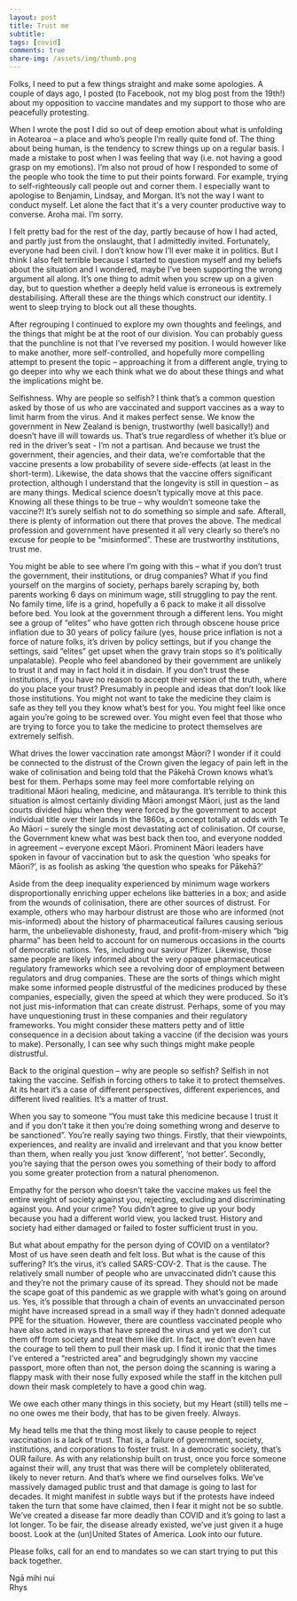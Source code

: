 ```yaml
---
layout: post
title: Trust me
subtitle: 
tags: [covid]
comments: true
share-img: /assets/img/thumb.png
---
```

Folks, I need to put a few things straight and make some apologies. A couple of days ago, I posted (to Facebook, not my blog post from the 19th!) about my opposition to vaccine mandates and my support to those who are peacefully protesting. 

When I wrote the post I did so out of deep emotion about what is unfolding in Aotearoa – a place and who’s people I’m really quite fond of. The thing about being human, is the tendency to screw things up on a regular basis. I made a mistake to post when I was feeling that way (i.e. not having a good grasp on my emotions). I’m also not proud of how I responded to some of the people who took the time to put their points forward. For example, trying to self-righteously call people out and corner them. I especially want to apologise to Benjamin, Lindsay, and Morgan. It’s not the way I want to conduct myself. Let alone the fact that it's a very counter productive way to converse. Aroha mai. I’m sorry.  

I felt pretty bad for the rest of the day, partly because of how I had acted, and partly just from the onslaught, that I admittedly invited. Fortunately, everyone had been civil. I don’t know how I’ll ever make it in politics. But I think I also felt terrible because I started to question myself and my beliefs about the situation and I wondered, maybe I’ve been supporting the wrong argument all along. It’s one thing to admit when you screw up on a given day, but to question whether a deeply held value is erroneous is extremely destabilising. Afterall these are the things which construct our identity. I went to sleep trying to block out all these thoughts.

After regrouping I continued to explore my own thoughts and feelings, and the things that might be at the root of our division. You can probably guess that the punchline is not that I’ve reversed my position. I would however like to make another, more self-controlled, and hopefully more compelling attempt to present the topic – approaching it from a different angle, trying to go deeper into why we each think what we do about these things and what the implications might be. 

Selfishness. Why are people so selfish? I think that’s a common question asked by those of us who are vaccinated and support vaccines as a way to limit harm from the virus. And it makes perfect sense. We know the government in New Zealand is benign, trustworthy (well basically!) and doesn’t have ill will towards us. That’s true regardless of whether it’s blue or red in the driver’s seat - I’m not a partisan. And because we trust the government, their agencies, and their data, we’re comfortable that the vaccine presents a low probability of severe side-effects (at least in the short-term). Likewise, the data shows that the vaccine offers significant protection, although I understand that the longevity is still in question – as are many things. Medical science doesn’t typically move at this pace. Knowing all these things to be true – why wouldn’t someone take the vaccine?!  It’s surely selfish not to do something so simple and safe. Afterall, there is plenty of information out there that proves the above. The medical profession and government have presented it all very clearly so there’s no excuse for people to be “misinformed”. These are trustworthy institutions, trust me.

You might be able to see where I’m going with this – what if you don’t trust the government, their institutions, or drug companies? What if you find yourself on the margins of society, perhaps barely scraping by, both parents working 6 days on minimum wage, still struggling to pay the rent. No family time, life is a grind, hopefully a 6 pack to make it all dissolve before bed. You look at the government through a different lens. You might see a group of “elites” who have gotten rich through obscene house price inflation due to 30 years of policy failure (yes, house price inflation is not a force of nature folks, it’s driven by policy settings, but if you change the settings, said “elites” get upset when the gravy train stops so it’s politically unpalatable). People who feel abandoned by their government are unlikely to trust it and may in fact hold it in disdain. If you don’t trust these institutions, if you have no reason to accept their version of the truth, where do you place your trust? Presumably in people and ideas that don’t look like those institutions. You might not want to take the medicine they claim is safe as they tell you they know what’s best for you. You might feel like once again you’re going to be screwed over. You might even feel that those who are trying to force you to take the medicine to protect themselves are extremely selfish. 

What drives the lower vaccination rate amongst Māori? I wonder if it could be connected to the distrust of the Crown given the legacy of pain left in the wake of colinisation and being told that the Pākehā Crown knows what’s best for them. Perhaps some may feel more comfortable relying on traditional Māori healing, medicine, and mātauranga. It’s terrible to think this situation is almost certainly dividing Māori amongst Māori, just as the land courts divided hāpu when they were forced by the government to accept individual title over their lands in the 1860s, a concept totally at odds with Te Ao Māori – surely the single most devastating act of colinisation.  Of course, the Government knew what was best back then too, and everyone nodded in agreement – everyone except Māori. Prominent Māori leaders have spoken in favour of vaccination but to ask the question ‘who speaks for Māori?’, is as foolish as asking ‘the question who speaks for Pākehā?’

Aside from the deep inequality experienced by minimum wage workers disproportionally enriching  upper echelons like batteries in a box; and aside from the wounds of colinisation, there are other sources of distrust. For example, others who may harbour distrust are those who are informed (not mis-informed) about the history of pharmaceutical failures causing serious harm, the unbelievable dishonesty, fraud, and profit-from-misery which “big pharma” has been held to account for on numerous occasions in the courts of democratic nations. Yes, including our saviour Pfizer. Likewise, those same people are likely informed about the very opaque pharmaceutical regulatory frameworks which see a revolving door of employment between regulators and drug companies. These are the sorts of things which might make some informed people distrustful of the medicines produced by these companies, especially, given the speed at which they were produced. So it’s not just mis-information that can create distrust. Perhaps, some of you may have unquestioning trust in these companies and their regulatory frameworks. You might consider these matters petty and of little consequence in a decision about taking a vaccine (if the decision was yours to make). Personally, I can see why such things might make people distrustful. 

Back to the original question – why are people so selfish? Selfish in not taking the vaccine.  Selfish in forcing others to take it to protect themselves. At its heart it’s a case of different perspectives, different experiences, and different lived realities. It’s a matter of trust. 

When you say to someone “You must take this medicine because I trust it and if you don’t take it then you’re doing something wrong and deserve to be sanctioned”. You’re really saying two things. Firstly, that their viewpoints, experiences, and reality are invalid and irrelevant and that you know better than them, when really you just ‘know different’, ‘not better’. Secondly, you’re saying that the person owes you something of their body to afford you some greater protection from a natural phenomenon.

Empathy for the person who doesn’t take the vaccine makes us feel the entire weight of society against you, rejecting, excluding and discriminating against you. And your crime? You didn’t agree to give up your body because you had a different world view, you lacked trust. History and society had either damaged or failed to foster sufficient trust in you.

But what about empathy for the person dying of COVID on a ventilator? Most of us have seen death and felt loss. But what is the cause of this suffering? It’s the virus, it’s called SARS-COV-2. That is the cause. The relatively small number of people who are unvaccinated didn’t cause this and they’re not the primary cause of its spread. They should not be made the scape goat of this pandemic as we grapple with what’s going on around us.  Yes, it’s possible that through a chain of events an unvaccinated person might have increased spread in a small way if they hadn’t donned adequate PPE for the situation. However, there are countless vaccinated people who have also acted in ways that have spread the virus and yet we don’t cut them off from society and treat them like dirt. In fact, we don’t even have the courage to tell them to pull their mask up. I find it ironic that the times I’ve entered a “restricted area” and begrudgingly shown my vaccine passport, more often than not, the person doing the scanning is waring a flappy mask with their nose fully exposed while the staff in the kitchen pull down their mask completely to have a good chin wag. 

We owe each other many things in this society, but my Heart (still) tells me – no one owes me their body, that has to be given freely. Always.

My head tells me that the thing most likely to cause people to reject vaccination is a lack of trust. That is, a failure of government, society, institutions, and corporations to foster trust. In a democratic society, that’s OUR failure. As with any relationship built on trust, once you force someone against their will, any trust that was there will be completely obliterated, likely to never return. And that’s where we find ourselves folks. We’ve massively damaged public trust and that damage is going to last for decades. It might manifest in subtle ways but if the protests have indeed taken the turn that some have claimed, then I fear it might not be so subtle. We’ve created a disease far more deadly than COVID and it’s going to last a lot longer. To be fair, the disease already existed, we’ve just given it a huge boost. Look at the (un)United States of America. Look into our future. 

Please folks, call for an end to mandates so we can start trying to put this back together. 


Ngā mihi nui  
Rhys



